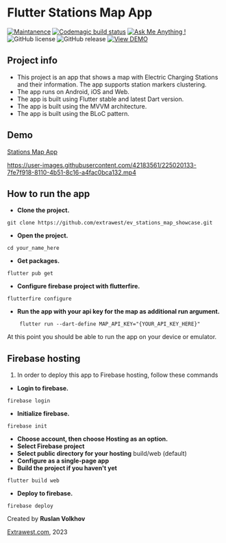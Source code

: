 # Flutter Stations Map App

[![Maintanence](https://img.shields.io/badge/Maintenance-yes-blue.svg)]()
[![Codemagic build status](https://api.codemagic.io/apps/63905b4f2551810eda63638f/63905b4f2551810eda63638e/status_badge.svg)](https://codemagic.io/app/63fc69846e27169aa2005e16/build/6405abad783b638b2c4582ce)
[![Ask Me Anything !](https://img.shields.io/badge/Ask%20me-anything-1abc9c.svg)]()
![GitHub license](https://img.shields.io/github/license/Naereen/StrapDown.js.svg)
![GitHub release](https://img.shields.io/badge/release-v1.0.0-blue)
[![View DEMO](https://img.shields.io/badge/VIEW-DEMO-lightgreen.svg)](https://volkhov-map.web.app)

## Project info 
- This project is an app that shows a map with Electric Charging Stations and their information. The app supports station markers clustering.
- The app runs on Android, iOS and Web.
- The app is built using Flutter stable and latest Dart version.
- The app is built using the MVVM architecture.
- The app is built using the BLoC pattern.

## Demo
[Stations Map App](https://volkhov-map.web.app)


https://user-images.githubusercontent.com/42183561/225020133-7fe7f918-8110-4b51-8c16-a4fac0bca132.mp4


## How to run the app
- **Clone the project.**
```shell
git clone https://github.com/extrawest/ev_stations_map_showcase.git
```
- **Open the project.**
```shell
cd your_name_here
```
- **Get packages.**
```shell
flutter pub get
```
- **Configure firebase project with flutterfire.**
```shell
flutterfire configure
```
- **Run the app with your api key for the map as additional run argument.**
```
    flutter run --dart-define MAP_API_KEY="{YOUR_API_KEY_HERE}"
```

At this point you should be able to run the app on your device or emulator.

## Firebase hosting

1. In order to deploy this app to Firebase hosting, follow these commands

- **Login to firebase.**
```shell
firebase login
```
- **Initialize firebase.**
```shell
firebase init
```
- **Choose account, then choose Hosting as an option.**
- **Select Firebase project**
- **Select public directory for your hosting**
build/web (default)
- **Configure as a single-page app**
- **Build the project if you haven't yet**
```shell
flutter build web
```
- **Deploy to firebase.**
```shell
firebase deploy
```


Created by **Ruslan Volkhov**

[Extrawest.com](https://www.extrawest.com), 2023

